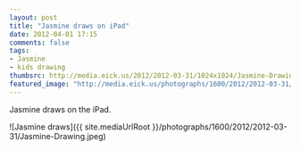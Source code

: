 ```yaml
---
layout: post
title: "Jasmine draws on iPad"
date: 2012-04-01 17:15
comments: false
tags: 
- Jasmine
- kids drawing
thumbsrc: http://media.eick.us/2012/2012-03-31/1024x1024/Jasmine-Drawing.jpeg
featured_image: "http://media.eick.us/photographs/1600/2012/2012-03-31/Jasmine-Drawing.jpeg"
---
```

Jasmine draws on the iPad.



![Jasmine draws]({{ site.mediaUrlRoot }}/photographs/1600/2012/2012-03-31/Jasmine-Drawing.jpeg)

